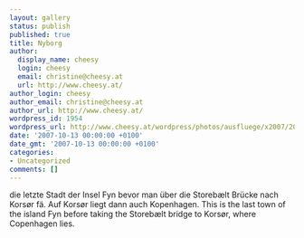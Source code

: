 ```yaml
---
layout: gallery
status: publish
published: true
title: Nyborg
author:
  display_name: cheesy
  login: cheesy
  email: christine@cheesy.at
  url: http://www.cheesy.at/
author_login: cheesy
author_email: christine@cheesy.at
author_url: http://www.cheesy.at/
wordpress_id: 1954
wordpress_url: http://www.cheesy.at/wordpress/photos/ausfluege/x2007/2007-10-13/nyborg/
date: '2007-10-13 00:00:00 +0100'
date_gmt: '2007-10-13 00:00:00 +0100'
categories:
- Uncategorized
comments: []
---
```

<!--:de-->die letzte Stadt der Insel Fyn bevor man über die Storebælt Brücke nach Korsør fä. Auf Korsør liegt dann auch Kopenhagen.
<!--:--><!--:en-->This is the last town of the island Fyn before taking the Storebælt bridge to Korsør, where Copenhagen lies.
<!--:-->
